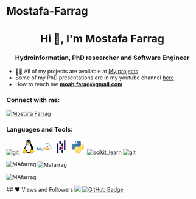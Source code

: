 # Mostafa-Farrag

<h1 align="center">Hi 👋, I'm Mostafa Farrag</h1>
<h3 align="center">Hydroinformatian, PhD researcher and Software Engineer</h3>

- 👨‍💻 All of my projects are available at [My projects](https://github.com/MAfarrag)
- Some of my PhD presentations are in my youtube channel [here]([https://www.youtube.com/channel/UC74SgWA5QZHMYOoFvCpoMSA](https://www.youtube.com/channel/UCcB-LfAyB8mMnnU-A-Vx0Gw))
- How to reach me **moah.farag@gmail.com**

<h3 align="left">Connect with me:</h3>
<p align="left">
<a href="https://www.linkedin.com/in/mafarrag/" target="blank"><img align="center" src="https://raw.githubusercontent.com/rahuldkjain/github-profile-readme-generator/master/src/images/icons/Social/linked-in-alt.svg" alt="Mostafa Farrag" height="30" width="40" /></a>
</p>

<h3 align="left">Languages and Tools:</h3>
<p align="left"> <a href="https://git-scm.com/" target="_blank" rel="noreferrer"> <img src="https://www.vectorlogo.zone/logos/git-scm/git-scm-icon.svg" alt="git" width="40" height="40"/> </a> <a href="https://www.linux.org/" target="_blank" rel="noreferrer"> <img src="https://raw.githubusercontent.com/devicons/devicon/master/icons/linux/linux-original.svg" alt="linux" width="40" height="40"/> </a> <a href="https://www.mysql.com/" target="_blank" rel="noreferrer"> <img src="https://raw.githubusercontent.com/devicons/devicon/master/icons/mysql/mysql-original-wordmark.svg" alt="mysql" width="40" height="40"/> </a> <a href="https://pandas.pydata.org/" target="_blank" rel="noreferrer"> <img src="https://raw.githubusercontent.com/devicons/devicon/2ae2a900d2f041da66e950e4d48052658d850630/icons/pandas/pandas-original.svg" alt="pandas" width="40" height="40"/> </a> <a href="https://www.python.org" target="_blank" rel="noreferrer"> <img src="https://raw.githubusercontent.com/devicons/devicon/master/icons/python/python-original.svg" alt="python" width="40" height="40"/> </a> <a href="https://scikit-learn.org/" target="_blank" rel="noreferrer"> <img src="https://upload.wikimedia.org/wikipedia/commons/0/05/Scikit_learn_logo_small.svg" alt="scikit_learn" width="40" height="40"/> </a> <a href="https://www.postgresql.org/" target="_blank" rel="noreferrer"> <img src="[https://www.vectorlogo.zone/logos/git-scm/git-scm-icon.svg](https://www.vectorlogo.zone/logos/postgresql/postgresql-ar21.svg)" alt="git" width="40" height="40"/> </a>
</p>
<p><img align="left" src="https://github-readme-stats.vercel.app/api/top-langs?username=MAfarrag&show_icons=true&locale=en&layout=compact" alt="MAfarrag" /></p>

<p>&nbsp;<img align="center" src="https://github-readme-stats.vercel.app/api?username=MAfarrag&show_icons=true&locale=en" alt="Mafarrag" /></p>

<p><img align="center" src="https://github-readme-streak-stats.herokuapp.com/?user=MAfarrag&" alt="MAfarrag" /></p>
## ❤ Views and Followers
<a href="https://github.com/MAfarrag/github-profile-views-counter">
    <img src="https://komarev.com/ghpvc/?username=MAfarrag">
</a>
<a href="https://github.com/MAfarrag?tab=followers"><img src="https://img.shields.io/github/followers/MAfarrag?label=Followers&style=social" alt="GitHub Badge"></a>

